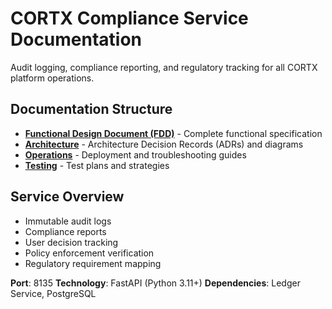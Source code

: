 # CORTX Compliance Service Documentation

Audit logging, compliance reporting, and regulatory tracking for all CORTX platform operations.

## Documentation Structure

- **[Functional Design Document (FDD)](./COMPLIANCE_FDD.md)** - Complete functional specification
- **[Architecture](./architecture/)** - Architecture Decision Records (ADRs) and diagrams
- **[Operations](./operations/)** - Deployment and troubleshooting guides
- **[Testing](./testing/)** - Test plans and strategies

## Service Overview

- Immutable audit logs
- Compliance reports
- User decision tracking
- Policy enforcement verification
- Regulatory requirement mapping

**Port**: 8135
**Technology**: FastAPI (Python 3.11+)
**Dependencies**: Ledger Service, PostgreSQL
